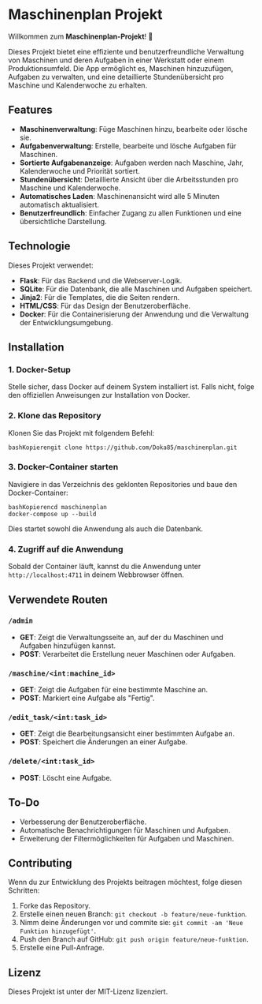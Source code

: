 # Maschinenplan Projekt

Willkommen zum **Maschinenplan-Projekt**! 🎉

Dieses Projekt bietet eine effiziente und benutzerfreundliche Verwaltung von Maschinen und deren Aufgaben in einer Werkstatt oder einem Produktionsumfeld. Die App ermöglicht es, Maschinen hinzuzufügen, Aufgaben zu verwalten, und eine detaillierte Stundenübersicht pro Maschine und Kalenderwoche zu erhalten.

## Features

- **Maschinenverwaltung**: Füge Maschinen hinzu, bearbeite oder lösche sie.
- **Aufgabenverwaltung**: Erstelle, bearbeite und lösche Aufgaben für Maschinen.
- **Sortierte Aufgabenanzeige**: Aufgaben werden nach Maschine, Jahr, Kalenderwoche und Priorität sortiert.
- **Stundenübersicht**: Detaillierte Ansicht über die Arbeitsstunden pro Maschine und Kalenderwoche.
- **Automatisches Laden**: Maschinenansicht wird alle 5 Minuten automatisch aktualisiert.
- **Benutzerfreundlich**: Einfacher Zugang zu allen Funktionen und eine übersichtliche Darstellung.

## Technologie

Dieses Projekt verwendet:

- **Flask**: Für das Backend und die Webserver-Logik.
- **SQLite**: Für die Datenbank, die alle Maschinen und Aufgaben speichert.
- **Jinja2**: Für die Templates, die die Seiten rendern.
- **HTML/CSS**: Für das Design der Benutzeroberfläche.
- **Docker**: Für die Containerisierung der Anwendung und die Verwaltung der Entwicklungsumgebung.

## Installation

### 1. Docker-Setup

Stelle sicher, dass Docker auf deinem System installiert ist. Falls nicht, folge den offiziellen Anweisungen zur Installation von Docker.

### 2. Klone das Repository

Klonen Sie das Projekt mit folgendem Befehl:

```
bashKopierengit clone https://github.com/Doka85/maschinenplan.git
```

### 3. Docker-Container starten

Navigiere in das Verzeichnis des geklonten Repositories und baue den Docker-Container:

```
bashKopierencd maschinenplan
docker-compose up --build
```

Dies startet sowohl die Anwendung als auch die Datenbank.

### 4. Zugriff auf die Anwendung

Sobald der Container läuft, kannst du die Anwendung unter `http://localhost:4711` in deinem Webbrowser öffnen.

## Verwendete Routen

### `/admin`

- **GET**: Zeigt die Verwaltungsseite an, auf der du Maschinen und Aufgaben hinzufügen kannst.
- **POST**: Verarbeitet die Erstellung neuer Maschinen oder Aufgaben.

### `/maschine/<int:machine_id>`

- **GET**: Zeigt die Aufgaben für eine bestimmte Maschine an.
- **POST**: Markiert eine Aufgabe als "Fertig".

### `/edit_task/<int:task_id>`

- **GET**: Zeigt die Bearbeitungsansicht einer bestimmten Aufgabe an.
- **POST**: Speichert die Änderungen an einer Aufgabe.

### `/delete/<int:task_id>`

- **POST**: Löscht eine Aufgabe.

## To-Do

- Verbesserung der Benutzeroberfläche.
- Automatische Benachrichtigungen für Maschinen und Aufgaben.
- Erweiterung der Filtermöglichkeiten für Aufgaben und Maschinen.

## Contributing

Wenn du zur Entwicklung des Projekts beitragen möchtest, folge diesen Schritten:

1. Forke das Repository.
2. Erstelle einen neuen Branch: `git checkout -b feature/neue-funktion`.
3. Nimm deine Änderungen vor und commite sie: `git commit -am 'Neue Funktion hinzugefügt'`.
4. Push den Branch auf GitHub: `git push origin feature/neue-funktion`.
5. Erstelle eine Pull-Anfrage.

## Lizenz

Dieses Projekt ist unter der MIT-Lizenz lizenziert.

